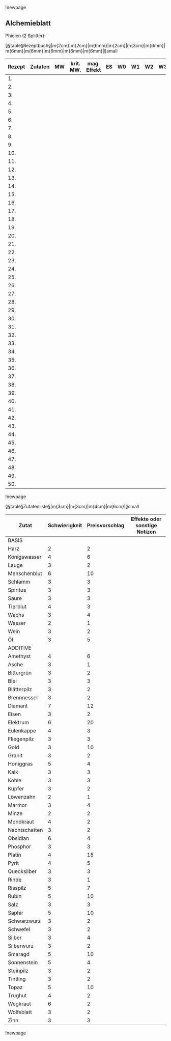 !newpage

## Alchemieblatt
Phiolen (2 Splitter):

§§table§Rezeptbuch§|m{2cm}|m{2cm}|m{6mm}|m{2cm}|m{3cm}|m{6mm}|m{6mm}|m{6mm}|m{6mm}|m{6mm}|m{6mm}|§small

| Rezept | Zutaten | MW | krit. MW. | mag. Effekt | ES | W0 | W1 | W2 | W3 | W4 |
|--------|---------|----|-----------|-------------|----|----|----|----|----|----|
|1.      |         |    |           |             |    |    |    |    |    |    |
|2.      |         |    |           |             |    |    |    |    |    |    |
|3.      |         |    |           |             |    |    |    |    |    |    |
|4.      |         |    |           |             |    |    |    |    |    |    |
|5.      |         |    |           |             |    |    |    |    |    |    |
|6.      |         |    |           |             |    |    |    |    |    |    |
|7.      |         |    |           |             |    |    |    |    |    |    |
|8.      |         |    |           |             |    |    |    |    |    |    |
|9.      |         |    |           |             |    |    |    |    |    |    |
|10.     |         |    |           |             |    |    |    |    |    |    |
|11.     |         |    |           |             |    |    |    |    |    |    |
|12.     |         |    |           |             |    |    |    |    |    |    |
|13.     |         |    |           |             |    |    |    |    |    |    |
|14.     |         |    |           |             |    |    |    |    |    |    |
|15.     |         |    |           |             |    |    |    |    |    |    |
|16.     |         |    |           |             |    |    |    |    |    |    |
|17.     |         |    |           |             |    |    |    |    |    |    |
|18.     |         |    |           |             |    |    |    |    |    |    |
|19.     |         |    |           |             |    |    |    |    |    |    |
|20.     |         |    |           |             |    |    |    |    |    |    |
|21.     |         |    |           |             |    |    |    |    |    |    |
|22.     |         |    |           |             |    |    |    |    |    |    |
|23.     |         |    |           |             |    |    |    |    |    |    |
|24.     |         |    |           |             |    |    |    |    |    |    |
|25.     |         |    |           |             |    |    |    |    |    |    |
|26.     |         |    |           |             |    |    |    |    |    |    |
|27.     |         |    |           |             |    |    |    |    |    |    |
|28.     |         |    |           |             |    |    |    |    |    |    |
|29.     |         |    |           |             |    |    |    |    |    |    |
|30.     |         |    |           |             |    |    |    |    |    |    |
|31.     |         |    |           |             |    |    |    |    |    |    |
|32.     |         |    |           |             |    |    |    |    |    |    |
|33.     |         |    |           |             |    |    |    |    |    |    |
|34.     |         |    |           |             |    |    |    |    |    |    |
|35.     |         |    |           |             |    |    |    |    |    |    |
|36.     |         |    |           |             |    |    |    |    |    |    |
|37.     |         |    |           |             |    |    |    |    |    |    |
|38.     |         |    |           |             |    |    |    |    |    |    |
|39.     |         |    |           |             |    |    |    |    |    |    |
|40.     |         |    |           |             |    |    |    |    |    |    |
|41.     |         |    |           |             |    |    |    |    |    |    |
|42.     |         |    |           |             |    |    |    |    |    |    |
|43.     |         |    |           |             |    |    |    |    |    |    |
|44.     |         |    |           |             |    |    |    |    |    |    |
|45.     |         |    |           |             |    |    |    |    |    |    |
|46.     |         |    |           |             |    |    |    |    |    |    |
|47.     |         |    |           |             |    |    |    |    |    |    |
|48.     |         |    |           |             |    |    |    |    |    |    |
|49.     |         |    |           |             |    |    |    |    |    |    |
|50.     |         |    |           |             |    |    |    |    |    |    |

!newpage

§§table§Zutatenliste§|m{3cm}|m{3cm}|m{4cm}|m{6cm}|§small

| Zutat | Schwierigkeit | Preisvorschlag | Effekte oder sonstige Notizen |
|-------|---------------|----------------|-------------------------------|
| BASIS | | | |
| Harz | 2 | 2 | |
| Königswasser | 4 | 6 | |
| Lauge | 3 | 2 | |
| Menschenblut | 6 | 10 | |
| Schlamm | 3 | 3 | |
| Spiritus | 3 | 3 | |
| Säure | 3 | 3 | |
| Tierblut | 4 | 3 | |
| Wachs | 3 | 4 | |
| Wasser | 2 | 1 | |
| Wein | 3 | 2 | |
| Öl | 3 | 5 | |
| ADDITIVE | | | |
| Amethyst | 4 | 6 | |
| Asche | 3 | 1 | |
| Bittergrün | 3 | 2 | |
| Blei | 3 | 3 | |
| Blätterpilz | 3 | 2 | |
| Brennnessel | 3 | 2 | |
| Diamant | 7 | 12 | |
| Eisen | 3 | 2 | |
| Elektrum | 6 | 20 | |
| Eulenkappe | 4 | 3 | |
| Fliegenpilz | 3 | 3 | |
| Gold | 3 | 10 | |
| Granit | 3 | 2 | |
| Honiggras | 5 | 4 | |
| Kalk | 3 | 3 | |
| Kohle | 3 | 3 | |
| Kupfer | 3 | 2 | |
| Löwenzahn | 2 | 1 | |
| Marmor | 3 | 4 | |
| Minze | 2 | 2 | |
| Mondkraut | 4 | 2 | |
| Nachtschatten | 3 | 2 | |
| Obsidian | 6 | 4 | |
| Phosphor | 3 | 3 | |
| Platin | 4 | 15 | |
| Pyrit | 4 | 5 | |
| Quecksilber | 3 | 3 | |
| Rinde | 3 | 1 | |
| Risspilz | 5 | 7 | |
| Rubin | 5 | 10 | |
| Salz | 3 | 3 | |
| Saphir | 5 | 10 | |
| Schwarzwurz | 3 | 2 | |
| Schwefel | 3 | 2 | |
| Silber | 3 | 4 | |
| Silberwurz | 3 | 2 | |
| Smaragd | 5 | 10 | |
| Sonnenstein | 5 | 4 | |
| Steinpilz | 3 | 2 | |
| Tintling | 3 | 2 | |
| Topaz | 5 | 10 | |
| Trughut | 4 | 2 | |
| Wegkraut | 6 | 2 | |
| Wolfsblatt | 3 | 2 | |
| Zinn | 3 | 3 | |

!newpage
